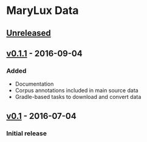 MaryLux Data
============

[Unreleased]
------------

[v0.1.1] - 2016-09-04
---------------------

### Added

- Documentation
- Corpus annotations included in main source data
- Gradle-based tasks to download and convert data

[v0.1] - 2016-07-04
---------------------

### Initial release

[Unreleased]: https://github.com/marytts/marylux-data/compare/v0.1.1...HEAD
[v0.1.1]: https://github.com/marytts/marylux-data/compare/v0.1...v0.1.1
[v0.1]: https://github.com/marytts/marylux-data/tree/v0.1
